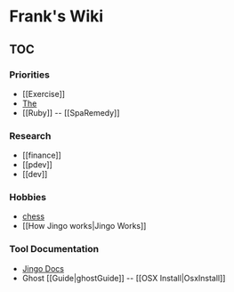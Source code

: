 # Frank's Wiki
## TOC

### Priorities
- [[Exercise]]
- [The][Job Search]
- [[Ruby]] -- [[SpaRemedy]]



[Job Search]:https://docs.google.com/spreadsheet/ccc?key=0AhKa7-ItFfLYdGdfcVZRWUxTY053d0d2WEdvaFFKYnc#gid=0

### Research
- [[finance]]
- [[pdev]]
- [[dev]]

### Hobbies
- [chess]
- [[How Jingo works|Jingo Works]]

[chess]:http://www.google.com


### Tool Documentation
- [Jingo Docs](https://github.com/claudioc/jingo)
- Ghost [[Guide|ghostGuide]] -- [[OSX Install|OsxInstall]]


[ghostGuide]:http://docs.ghost.org/
[OsxInstall]:http://www.howtoinstallghost.com/mac-os-x-launchd-to-keep-ghost-alive/